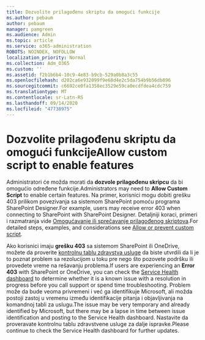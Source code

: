 ```yaml
---
title: Dozvolite prilagođenu skriptu da omogući funkcije
ms.author: pebaum
author: pebaum
manager: pamgreen
ms.audience: Admin
ms.topic: article
ms.service: o365-administration
ROBOTS: NOINDEX, NOFOLLOW
localization_priority: Normal
ms.collection: Adm_O365
ms.custom: ''
ms.assetid: f2b1b6b4-10c9-4e83-b9cb-529a0b8a3c55
ms.openlocfilehash: d202ca6e932099f9e68d4e2c5da754b9b56db896
ms.sourcegitcommit: c6692ce0fa1358ec3529e59ca0ecdfdea4cdc759
ms.translationtype: MT
ms.contentlocale: sr-Latn-RS
ms.lasthandoff: 09/14/2020
ms.locfileid: "47738975"
---
```

# <a name="allow-custom-script-to-enable-features"></a><span data-ttu-id="a7fe8-102">Dozvolite prilagođenu skriptu da omogući funkcije</span><span class="sxs-lookup"><span data-stu-id="a7fe8-102">Allow custom script to enable features</span></span>

<span data-ttu-id="a7fe8-103">Administratori će možda morati da **dozvole prilagođenu skripcu** da bi omogućio određene funkcije.</span><span class="sxs-lookup"><span data-stu-id="a7fe8-103">Administrators may need to **Allow Custom Script** to enable certain features.</span></span> <span data-ttu-id="a7fe8-104">Na primer, korisnici mogu dobiti grešku 403 prilikom povezivanja sa sistemom SharePoint pomoću programa SharePoint Designer.</span><span class="sxs-lookup"><span data-stu-id="a7fe8-104">For example, users may receive error 403 when connecting to SharePoint with SharePoint Designer.</span></span> <span data-ttu-id="a7fe8-105">Detaljniji koraci, primeri i razmatranja vide [Omogućavanje ili sprečavanje prilagođenog skriptova](https://docs.microsoft.com/sharepoint/allow-or-prevent-custom-script).</span><span class="sxs-lookup"><span data-stu-id="a7fe8-105">For detailed steps, examples, and considerations see [Allow or prevent custom script](https://docs.microsoft.com/sharepoint/allow-or-prevent-custom-script).</span></span>

<span data-ttu-id="a7fe8-106">Ako korisnici imaju **grešku 403** sa sistemom SharePoint ili OneDrive, možete da proverite [kontrolnu tablu zdravstva usluge](https://admin.microsoft.com/AdminPortal/Home#/servicehealth) da biste utvrdili da li je to poznat problem sa rezolucijom u toku pre nego što pozovete podršku ili provedete vreme na rešavanju problema.</span><span class="sxs-lookup"><span data-stu-id="a7fe8-106">If users are experiencing an **Error 403** with SharePoint or OneDrive, you can check the [Service Health dashboard](https://admin.microsoft.com/AdminPortal/Home#/servicehealth) to determine whether it is a known issue with a resolution in progress before you call support or spend time troubleshooting.</span></span> <span data-ttu-id="a7fe8-107">Problem može da bude veoma privremeni i već ga identifikuje Microsoft, ali možda postoji zastoj u vremenu između identifikacije pitanja i objavljivanja na komandnoj tabli za uslugu.</span><span class="sxs-lookup"><span data-stu-id="a7fe8-107">The issue may be very temporary and already identified by Microsoft, but there may be a lapse in time between issue identification and posting to the Service Health dashboard.</span></span> <span data-ttu-id="a7fe8-108">Nastavite da proveravate kontrolnu tablu zdravstvene usluge za dalje ispravke.</span><span class="sxs-lookup"><span data-stu-id="a7fe8-108">Please continue to check the Service Health dashboard for further updates.</span></span>

